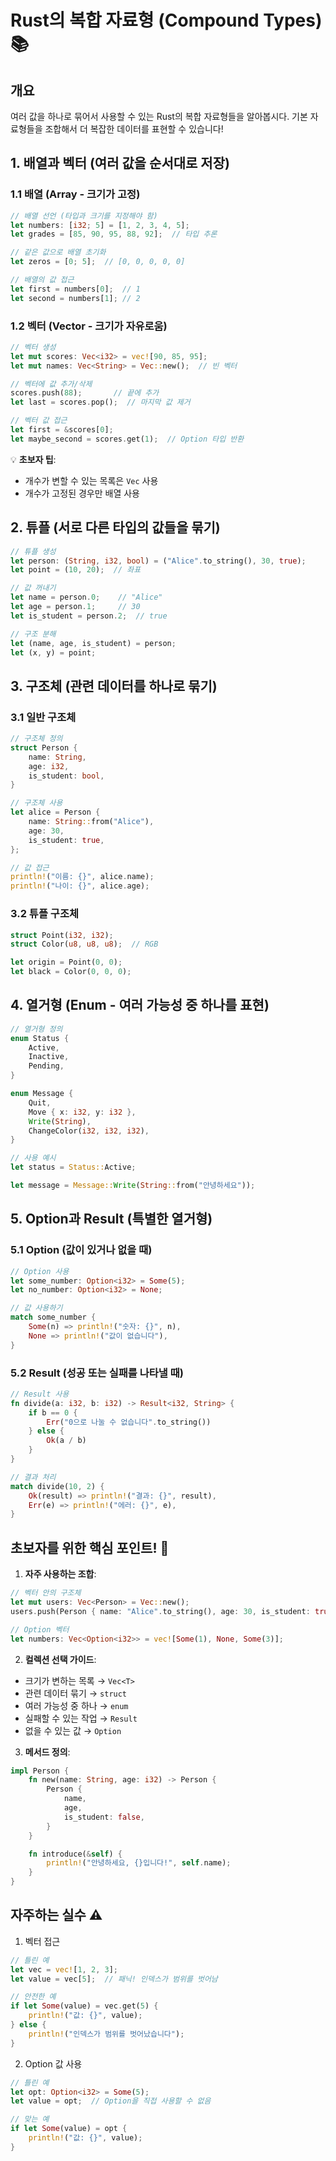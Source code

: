 # Rust의 복합 자료형 (Compound Types) 📚

## 개요
여러 값을 하나로 묶어서 사용할 수 있는 Rust의 복합 자료형들을 알아봅시다.
기본 자료형들을 조합해서 더 복잡한 데이터를 표현할 수 있습니다!

## 1. 배열과 벡터 (여러 값을 순서대로 저장)

### 1.1 배열 (Array - 크기가 고정)
```rust
// 배열 선언 (타입과 크기를 지정해야 함)
let numbers: [i32; 5] = [1, 2, 3, 4, 5];
let grades = [85, 90, 95, 88, 92];  // 타입 추론

// 같은 값으로 배열 초기화
let zeros = [0; 5];  // [0, 0, 0, 0, 0]

// 배열의 값 접근
let first = numbers[0];  // 1
let second = numbers[1]; // 2
```

### 1.2 벡터 (Vector - 크기가 자유로움)
```rust
// 벡터 생성
let mut scores: Vec<i32> = vec![90, 85, 95];
let mut names: Vec<String> = Vec::new();  // 빈 벡터

// 벡터에 값 추가/삭제
scores.push(88);       // 끝에 추가
let last = scores.pop();  // 마지막 값 제거

// 벡터 값 접근
let first = &scores[0];
let maybe_second = scores.get(1);  // Option 타입 반환
```

💡 **초보자 팁**: 
- 개수가 변할 수 있는 목록은 `Vec` 사용
- 개수가 고정된 경우만 배열 사용

## 2. 튜플 (서로 다른 타입의 값들을 묶기)
```rust
// 튜플 생성
let person: (String, i32, bool) = ("Alice".to_string(), 30, true);
let point = (10, 20);  // 좌표

// 값 꺼내기
let name = person.0;    // "Alice"
let age = person.1;     // 30
let is_student = person.2;  // true

// 구조 분해
let (name, age, is_student) = person;
let (x, y) = point;
```

## 3. 구조체 (관련 데이터를 하나로 묶기)

### 3.1 일반 구조체
```rust
// 구조체 정의
struct Person {
    name: String,
    age: i32,
    is_student: bool,
}

// 구조체 사용
let alice = Person {
    name: String::from("Alice"),
    age: 30,
    is_student: true,
};

// 값 접근
println!("이름: {}", alice.name);
println!("나이: {}", alice.age);
```

### 3.2 튜플 구조체
```rust
struct Point(i32, i32);
struct Color(u8, u8, u8);  // RGB

let origin = Point(0, 0);
let black = Color(0, 0, 0);
```

## 4. 열거형 (Enum - 여러 가능성 중 하나를 표현)
```rust
// 열거형 정의
enum Status {
    Active,
    Inactive,
    Pending,
}

enum Message {
    Quit,
    Move { x: i32, y: i32 },
    Write(String),
    ChangeColor(i32, i32, i32),
}

// 사용 예시
let status = Status::Active;

let message = Message::Write(String::from("안녕하세요"));
```

## 5. Option과 Result (특별한 열거형)

### 5.1 Option (값이 있거나 없을 때)
```rust
// Option 사용
let some_number: Option<i32> = Some(5);
let no_number: Option<i32> = None;

// 값 사용하기
match some_number {
    Some(n) => println!("숫자: {}", n),
    None => println!("값이 없습니다"),
}
```

### 5.2 Result (성공 또는 실패를 나타낼 때)
```rust
// Result 사용
fn divide(a: i32, b: i32) -> Result<i32, String> {
    if b == 0 {
        Err("0으로 나눌 수 없습니다".to_string())
    } else {
        Ok(a / b)
    }
}

// 결과 처리
match divide(10, 2) {
    Ok(result) => println!("결과: {}", result),
    Err(e) => println!("에러: {}", e),
}
```

## 초보자를 위한 핵심 포인트! 🎯

1. **자주 사용하는 조합**:
```rust
// 벡터 안의 구조체
let mut users: Vec<Person> = Vec::new();
users.push(Person { name: "Alice".to_string(), age: 30, is_student: true });

// Option 벡터
let numbers: Vec<Option<i32>> = vec![Some(1), None, Some(3)];
```

2. **컬렉션 선택 가이드**:
- 크기가 변하는 목록 → `Vec<T>`
- 관련 데이터 묶기 → `struct`
- 여러 가능성 중 하나 → `enum`
- 실패할 수 있는 작업 → `Result`
- 없을 수 있는 값 → `Option`

3. **메서드 정의**:
```rust
impl Person {
    fn new(name: String, age: i32) -> Person {
        Person {
            name,
            age,
            is_student: false,
        }
    }

    fn introduce(&self) {
        println!("안녕하세요, {}입니다!", self.name);
    }
}
```

## 자주하는 실수 ⚠️

1. 벡터 접근
```rust
// 틀린 예
let vec = vec![1, 2, 3];
let value = vec[5];  // 패닉! 인덱스가 범위를 벗어남

// 안전한 예
if let Some(value) = vec.get(5) {
    println!("값: {}", value);
} else {
    println!("인덱스가 범위를 벗어났습니다");
}
```

2. Option 값 사용
```rust
// 틀린 예
let opt: Option<i32> = Some(5);
let value = opt;  // Option을 직접 사용할 수 없음

// 맞는 예
if let Some(value) = opt {
    println!("값: {}", value);
}
```
